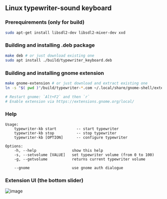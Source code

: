 ## Linux typewriter-sound keyboard 

### Prerequirements (only for build)

```sh 
sudo apt-get install libsdl2-dev libsdl2-mixer-dev xxd
```

### Building and installing .deb package
```sh
make deb # or just download existing one
sudo apt install ./build/typewriter_keyboard.deb
```

### Building and installing gnome extension
```sh
make gnome-extension # or just download and extract existing one
ln -s "$( pwd )"/build/typewriter-*.com ~/.local/share/gnome-shell/extensions/ 

# Restart gnome: `Alt+F2` and then `r`
# Enable extension via https://extensions.gnome.org/local/
```

### Help
```
Usage: 
    typewriter-kb start         -- start typewriter 
    typewriter-kb stop          -- stop typewriter
    typewriter-kb [OPTION]      -- configure typewriter

Options:
    -h, --help                show this help
    -s, --setvolume [VALUE]   set typewriter volume (from 0 to 100)
    -g, --getvolume           returns current typewriter volume 
 
    --gnome                   use gnome auth dialogue
```

### Extension UI (the bottom slider) 
![image](https://user-images.githubusercontent.com/14273096/127714813-5ef0f4a7-28a3-435c-997b-f7d534e09a65.png)  
 

